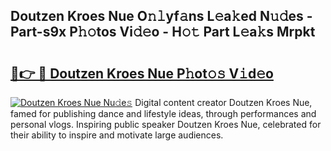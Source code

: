 ## Doutzen Kroes Nue O𝚗𝚕yf𝚊ns L𝚎a𝚔ed N𝚞𝚍es - Part-s9x P𝚑𝚘tos Vi𝚍𝚎o - H𝚘𝚝 Part L𝚎a𝚔s Mrpkt

# <h2><a href="http://kf52ao.oniu.top/?m=Doutzen+Kroes+Nue">🔗👉 🔴 Doutzen Kroes Nue P𝚑ot𝚘𝚜 V𝚒d𝚎o</a></h2>

[![Doutzen Kroes Nue Nu𝚍e𝚜](https://i.imgur.com/0qMVB7G.gif)](http://kf52ao.oniu.top/?m=Doutzen+Kroes+Nue)
Digital content creator Doutzen Kroes Nue, famed for publishing dance and lifestyle ideas, through performances and personal vlogs. Inspiring public speaker Doutzen Kroes Nue, celebrated for their ability to inspire and motivate large audiences.  
